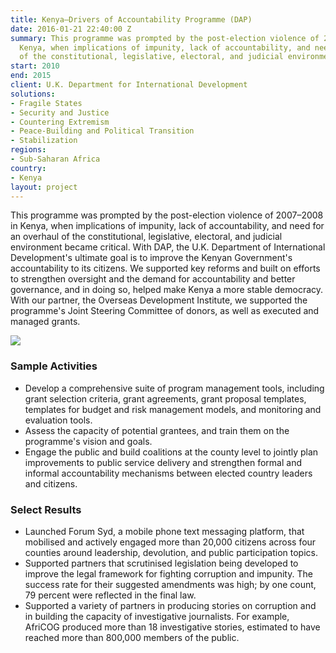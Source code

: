 ```yaml
---
title: Kenya—Drivers of Accountability Programme (DAP)
date: 2016-01-21 22:40:00 Z
summary: This programme was prompted by the post-election violence of 2007–2008 in
  Kenya, when implications of impunity, lack of accountability, and need for an overhaul
  of the constitutional, legislative, electoral, and judicial environment became critical.
start: 2010
end: 2015
client: U.K. Department for International Development
solutions:
- Fragile States
- Security and Justice
- Countering Extremism
- Peace-Building and Political Transition
- Stabilization
regions:
- Sub-Saharan Africa
country:
- Kenya
layout: project
---
```


This programme was prompted by the post-election violence of 2007–2008 in Kenya, when implications of impunity, lack of accountability, and need for an overhaul of the constitutional, legislative, electoral, and judicial environment became critical. With DAP, the U.K. Department of International Development's ultimate goal is to improve the Kenyan Government's accountability to its citizens. We supported key reforms and built on efforts to strengthen oversight and the demand for accountability and better governance, and in doing so, helped make Kenya a more stable democracy. With our partner, the Overseas Development Institute, we supported the programme's Joint Steering Committee of donors, as well as executed and managed grants.

![][1]

###  Sample Activities

* Develop a comprehensive suite of program management tools, including grant selection criteria, grant agreements, grant proposal templates, templates for budget and risk management models, and monitoring and evaluation tools.
* Assess the capacity of potential grantees, and train them on the programme's vision and goals.
* Engage the public and build coalitions at the county level to jointly plan improvements to public service delivery and strengthen formal and informal accountability mechanisms between elected country leaders and citizens.

###  Select Results

* Launched Forum Syd, a mobile phone text messaging platform, that mobilised and actively engaged more than 20,000 citizens across four counties around leadership, devolution, and public participation topics. 
* Supported partners that scrutinised legislation being developed to
improve the legal framework for fighting corruption and impunity. The success rate for their suggested amendments was high; by one count, 79 percent were reflected in the final law.
* Supported a variety of partners in producing stories on corruption and in building the capacity of investigative journalists. For example, AfriCOG produced more than 18 investigative stories, estimated to have reached more than 800,000 members of the public. 

[1]: https://assetify-dai.com/projects/Kenya----Drivers-of-Accountability-Programme.jpg
